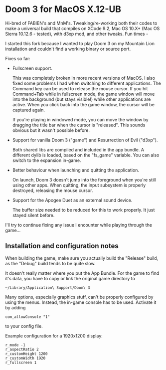 # Doom 3 for MacOS X.12-UB

Hi-bred of FABIEN's and MnM's. Tweaking/re-working both their codes to make a universal build that compiles on XCode 9.2, Mac OS 10.X+ (Mac OS Sierra 10.12.6 - tested), with d3xp mod, and other tweaks. Fun times - 

I started this fork because I wanted to play Doom 3 on my Mountain Lion installation and couldn't
find a working binary or source port.

Fixes so far:

- Fullscreen support.

  This was completely broken in more recent versions of MacOS. I also fixed some problems I had
  when switching to different applications. The Command key can be used to release the mouse cursor.
  If you hit Command+Tab while in fullscreen mode, the game window will move into the background
  (but stays visible!) while other applications are active. When you click back into the game window,
  the cursor will be captured again.

  If you're playing in windowed mode, you can move the window by dragging the title bar when the
  cursor is "released". This sounds obvious but it wasn't possible before.

- Support for vanilla Doom 3 ("game") and Resurrection of Evil ("d3xp").

  Both shared libs are compiled and included in the app bundle. A different dylib is loaded, based on
  the "fs_game" variable. You can also switch to the expansion in-game.

- Better behaviour when launching and quitting the application.

  On launch, Doom 3 doesn't jump into the foreground when you're still using other apps. When quitting,
  the input subsystem is properly destroyed, releasing the mouse cursor.

- Support for the Apogee Duet as an external sound device.

  The buffer size needed to be reduced for this to work properly. It just stayed silent before.

I'll try to continue fixing any issue I encounter while playing through the game...

## Installation and configuration notes

When building the game, make sure you actually build the "Release" build, as the "Debug" build tends
to be quite slow.

It doesn't really matter where you put the App Bundle. For the game to find it's data, you have to
copy or link the original game directory to

    ~/Library/Application\ Support/Doom\ 3

Many options, especially graphics stuff, can't be properly configured by using the menus. Instead,
the in-game console has to be used. Activate it by adding

    com_allowConsole "1"

to your config file.

Example configuration for a 1920x1200 display:

    r_mode -1
    r_aspectRatio 2
    r_customHeight 1200
    r_customWidth 1920
    r_fullscreen 1
    
